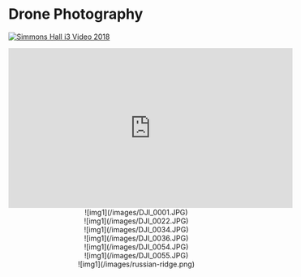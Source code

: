 # Drone Photography

[![Simmons Hall i3 Video 2018](http://img.youtube.com/vi/zF6hUza_sEs/0.jpg)](http://www.youtube.com/watch?v=zF6hUza_sEs?t=69)

<center>
<iframe width="560" height="315" src="https://www.youtube.com/embed/GAESMg2ZS3k?rel=0" frameborder="0" allowfullscreen></iframe>
</center>

<center>
![img1](/images/DJI_0001.JPG)
</center>

<center>
![img1](/images/DJI_0022.JPG)
</center>

<center>
![img1](/images/DJI_0034.JPG)
</center>

<center>
![img1](/images/DJI_0036.JPG)
</center>

<center>
![img1](/images/DJI_0054.JPG)
</center>

<center>
![img1](/images/DJI_0055.JPG)
</center>

<center>
![img1](/images/russian-ridge.png)
</center>
